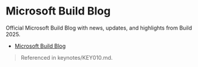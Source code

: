 # Microsoft Build Blog

Official Microsoft Build Blog with news, updates, and highlights from Build 2025.

- [Microsoft Build Blog](https://techcommunity.microsoft.com/t5/microsoft-build-blog/bg-p/MicrosoftBuildBlog)

> Referenced in keynotes/KEY010.md.
